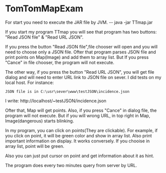 # TomTomMapExam
For start you need to execute the JAR file by JVM.
	-- java -jar TTmap.jar

If you start my program TTmap you will see that program has two buttons: "Read JSON file" & "Read URL JSON".

If you press the button "Read JSON file",file chooser will open and you will need to choose only a JSON file.
Ofter that program parses JSON file and print points on Map(Image) and add them to array list.
But If you press "Cance" in file chooser, the program will not execute.

The other way, if you press the button "Read URL JSON", you will get file dialog and will need to enter URL link
to JSON file on sever.
I did tests on my local host. 
For instance:

	JSON file is in C:\usr\sever\www\testJSON\incidence.json

I write: http://localhost/~testJSON/incidence.json

Ofter that, Map will get points.
Also, if you press "Cance" in dialog file, the program will not execute.
But if you will wrong URL, in top right in Map, Image(dangerous) starts blinking.

In my program, you can click on points(They are clickable). For example, if you click on point, it will be green color and show 
in array list. Also print important information on display. It works conversely. If you chooise in array list, point will be green.

Also you can just put cursor on point and get information about it as hint.

The program does every two minutes query from server by URL.
